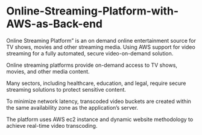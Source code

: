 # Online-Streaming-Platform-with-AWS-as-Back-end
Online Streaming Platform” is an on demand online entertainment source for TV shows, movies and other streaming media.
Using AWS support for video streaming for a fully automated, secure video-on-demand solution.

Online streaming platforms provide on-demand access to TV shows, movies, and other media content.

Many sectors, including healthcare, education, and legal, require secure streaming solutions to protect sensitive content.

To minimize network latency, transcoded video buckets are created within the same availability zone as the application’s server.

The platform uses AWS ec2 instance and dynamic website methodology to achieve real-time video transcoding.


